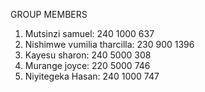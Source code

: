
GROUP MEMBERS
 1. Mutsinzi samuel: 240 1000 637
 2. Nishimwe vumilia tharcilla: 230 900 1396
 3. Kayesu sharon: 240 5000 308
 4. Murange joyce: 220 5000 746
 5. Niyitegeka Hasan: 240 1000 747
    
